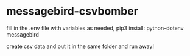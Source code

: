 # messagebird-csvbomber

fill in the .env file with variables as needed, pip3 install:
python-dotenv
messagebird

create csv data and put it in the same folder and run away!